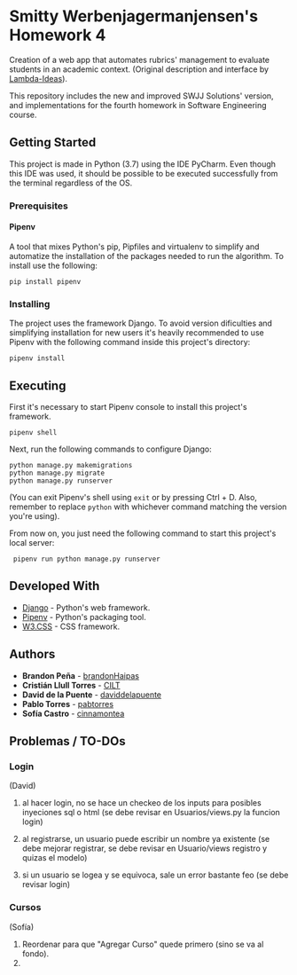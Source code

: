 ﻿# Smitty Werbenjagermanjensen's Homework 4

Creation of a web app that automates rubrics' management to evaluate students in an academic context.
(Original description and interface by
[Lambda-Ideas](https://github.com/DCC-CC4401/2019-1-Lambda-Ideas)).

This repository includes the new and improved SWJJ Solutions' version, and implementations
for the fourth homework in Software Engineering course.


## Getting Started

This project is made in Python (3.7) using the IDE PyCharm.
Even though this IDE was used, it should be possible to be executed successfully from the terminal
regardless of the OS.


### Prerequisites

#### Pipenv
A tool that mixes Python's pip, Pipfiles and virtualenv to simplify and automatize the
installation of the packages needed to run the algorithm. To install use the following:

``` pip install pipenv ```


### Installing

The project uses the framework Django. To avoid version dificulties and simplifying installation
for new users it's heavily recommended to use Pipenv with the following command inside this project's directory:

``` pipenv install ```


## Executing

First it's necessary to start Pipenv console to install this project's framework.

``` pipenv shell ```

Next, run the following commands to configure Django:

```
python manage.py makemigrations
python manage.py migrate
python manage.py runserver
```

(You can exit Pipenv's shell using `exit` or by pressing Ctrl + D. Also, remember to replace `python`
with whichever command matching the version you're using). 

From now on, you just need the following command to start this project's local server:

``` pipenv run python manage.py runserver```


## Developed With
* [Django](https://www.djangoproject.com/) - Python's web framework.
* [Pipenv](https://pipenv.readthedocs.io/en/latest/) - Python's packaging tool.
* [W3.CSS](https://www.w3schools.com/w3css/) - CSS framework.


## Authors

* **Brandon Peña** - [brandonHaipas](https://github.com/brandonHaipas)
* **Cristián Llull Torres** - [CILT](https://github.com/CILT)
* **David de la Puente** - [daviddelapuente](https://github.com/daviddelapuente)
* **Pablo Torres** - [pabtorres](https://github.com/pabtorres)
* **Sofía Castro** - [cinnamontea](https://github.com/cinnamontea)


## Problemas / TO-DOs

### Login
(David)

 1) al hacer login, no se hace un checkeo de los inputs para posibles
 inyeciones sql o html (se debe revisar en Usuarios/views.py la funcion login)
 
 2) al registrarse, un usuario puede escribir un nombre ya existente (se debe mejorar
 registrar, se debe revisar en Usuario/views registro y quizas el modelo)
 
 3) si un usuario se logea y se equivoca, sale un error bastante feo (se debe revisar login)
 
 ### Cursos
 (Sofía)
 
 1) Reordenar para que "Agregar Curso" quede primero (sino se va al fondo).
 2) 